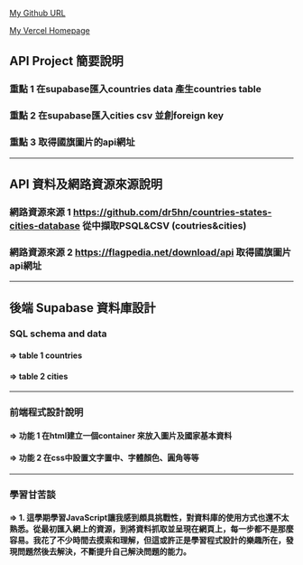 [My Github URL](https://github.com/Fayhong/1122-final-project.git)

[My Vercel Homepage](https://1122-js-demo-xx.vercel.app/)

## API Project 簡要說明

### 重點 1 在supabase匯入countries data 產生countries table

### 重點 2  在supabase匯入cities csv 並創foreign key 

### 重點 3  取得國旗圖片的api網址

---

## API 資料及網路資源來源說明

### 網路資源來源 1  https://github.com/dr5hn/countries-states-cities-database 從中擷取PSQL&CSV (coutries&cities)

### 網路資源來源 2 https://flagpedia.net/download/api 取得國旗圖片api網址

---

## 後端 Supabase 資料庫設計

### SQL schema and data

#### => table 1 countries

#### => table 2 cities 

---

### 前端程式設計說明

#### => 功能 1 在html建立一個container 來放入圖片及國家基本資料

#### => 功能 2 在css中設置文字置中、字體顏色、圓角等等

---

### 學習甘苦談

#### => 1. 這學期學習JavaScript讓我感到頗具挑戰性，對資料庫的使用方式也還不太熟悉。從最初匯入網上的資源，到將資料抓取並呈現在網頁上，每一步都不是那麼容易。我花了不少時間去摸索和理解，但這或許正是學習程式設計的樂趣所在，發現問題然後去解決，不斷提升自己解決問題的能力。

